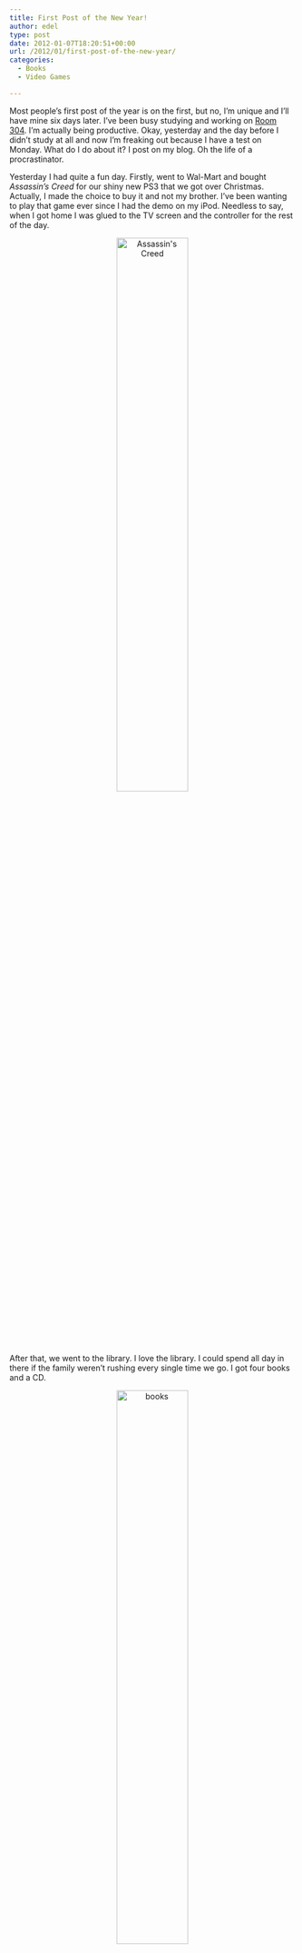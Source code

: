 ```yaml
---
title: First Post of the New Year!
author: edel
type: post
date: 2012-01-07T18:20:51+00:00
url: /2012/01/first-post-of-the-new-year/
categories:
  - Books
  - Video Games

---
```

Most people&#8217;s first post of the year is on the first, but no, I&#8217;m unique and I&#8217;ll have mine six days later. I&#8217;ve been busy studying and working on [Room 304][1]. I&#8217;m actually being productive. Okay, yesterday and the day before I didn&#8217;t study at all and now I&#8217;m freaking out because I have a test on Monday. What do I do about it? I post on my blog. Oh the life of a procrastinator.

Yesterday I had quite a fun day. Firstly, went to Wal-Mart and bought _Assassin&#8217;s Creed_ for our shiny new PS3 that we got over Christmas. Actually, I made the choice to buy it and not my brother. I&#8217;ve been wanting to play that game ever since I had the demo on my iPod. Needless to say, when I got home I was glued to the TV screen and the controller for the rest of the day.

<div align="center">
  <a href="http://i246.photobucket.com/albums/gg94/orangegreendaysuite/448740e3.jpg"><img src="http://i246.photobucket.com/albums/gg94/orangegreendaysuite/448740e3.jpg" alt="Assassin's Creed" width="50%" /></a>
</div>

After that, we went to the library. I love the library. I could spend all day in there if the family weren&#8217;t rushing every single time we go. I got four books and a CD.

<div align="center">
  <a href="http://i246.photobucket.com/albums/gg94/orangegreendaysuite/01482cc4.jpg"><img src="http://i246.photobucket.com/albums/gg94/orangegreendaysuite/01482cc4.jpg" alt="books" width="50%" /></a>
</div>

I nearly flipped out when I looked at the CD. _DIR EN GREY &#8211; DUM SPIRO SPERO_. Okay, if you don&#8217;t know, I&#8217;m a **huge** DIR EN GREY fan. They&#8217;re a Japanese band so buying their music is really expensive (shipping costs, the horror) so I rarely buy anything of theirs. I&#8217;ve been waiting to listen to this album for the longest time and I refused to download it anywhere. Now I can listen to it without feeling that guilty, because it&#8217;s from the library. I&#8217;m still going to buy it eventually though.

The thing about the library is that it&#8217;s right next to the mall. Where did we go next? The mall. I don&#8217;t like shopping for clothes but I need clothes so I had to buy clothes. That part was boring.

Like I said before, we got home and I spent the rest of the day playing _Assassin&#8217;s Creed_. It&#8217;s such a good game&#8230; I want the other Assassin&#8217;s Creed games. Expect they&#8217;re so expensive! Another time I guess.

<ol class="footnote">
</ol>

 [1]: http://room304.brokenphrases.info